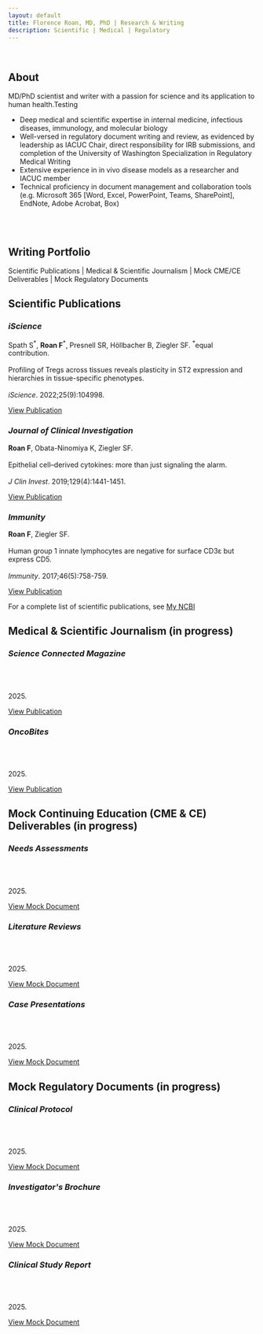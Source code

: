 ```yaml
---
layout: default
title: Florence Roan, MD, PhD | Research & Writing
description: Scientific | Medical | Regulatory
---
```

<br>

<section id="about">
  <h1>About</h1>
  <p>MD/PhD scientist and writer with a passion for science and its application to human health.Testing</p>
  <ul>
    <li>Deep medical and scientific expertise in internal medicine, infectious diseases, immunology, and molecular biology</li>
    <li>Well-versed in regulatory document writing and review, as evidenced by leadership as IACUC Chair, direct responsibility for IRB submissions, and completion of the University of Washington Specialization in Regulatory Medical Writing</li>
    <li>Extensive experience in in vivo disease models as a researcher and IACUC member</li>
    <li>Technical proficiency in document management and collaboration tools (e.g. Microsoft 365 [Word, Excel, PowerPoint, Teams, SharePoint], EndNote, Adobe Acrobat, Box)</li>
  </ul><br><br>
</section>

<section id="portfolio">
  <h1>Writing Portfolio</h1>
  <p>Scientific Publications | Medical & Scientific Journalism | Mock CME/CE Deliverables | Mock Regulatory Documents</p>
</section>

## Scientific Publications

<!-- Add portfolio layout here -->

<div class="portfolio-grid">
  <div class="portfolio-item">
    <h3><em>iScience</em></h3>
    <p>Spath S<sup>*</sup>, <strong>Roan F</strong><sup>*</sup>, Presnell SR, Höllbacher B, Ziegler SF. <sup>*</sup>equal contribution.<br><br>Profiling of Tregs across tissues reveals plasticity in ST2 expression and hierarchies in tissue-specific phenotypes. <br><br><em>iScience</em>. 2022;25(9):104998.</p>
    <a href="https://www.cell.com/iscience/fulltext/S2589-0042(22)01270-6?_returnURL=https%3A%2F%2Flinkinghub.elsevier.com%2Fretrieve%2Fpii%2FS2589004222012706%3Fshowall%3Dtrue" target="_blank">View Publication</a>
  </div>
  
  <div class="portfolio-item">
    <h3><em>Journal of Clinical Investigation</em></h3>
    <p><strong>Roan F</strong>, Obata-Ninomiya K, Ziegler SF. <br><br>Epithelial cell–derived cytokines: more than just signaling the alarm. <br><br><em>J Clin Invest</em>. 2019;129(4):1441-1451.</p>
    <a href="https://www.jci.org/articles/view/124606" target="_blank">View Publication</a>
  </div>

  <div class="portfolio-item">
    <h3><em>Immunity</em></h3>
    <p><strong>Roan F</strong>, Ziegler SF.<br><br>Human group 1 innate lymphocytes are negative for surface CD3ε but express CD5. <br><br><em>Immunity</em>. 2017;46(5):758-759.</p>
    <a href="https://www.cell.com/immunity/fulltext/S1074-7613(17)30189-9" target="_blank">View Publication</a>
  </div>
</div>
<p class="tight-spacing">For a complete list of scientific publications, see <a href="https://pubmed.ncbi.nlm.nih.gov/collections/65035840/?sort=pubdate" target="_blank">My NCBI</a></p>

## Medical & Scientific Journalism (in progress)


<div class="portfolio-grid">
  <div class="portfolio-item">
    <h3><em>Science Connected Magazine</em></h3>
    <p><br><br><br>2025.</p>
    <a href="https://magazine.scienceconnected.org" target="_blank">View Publication</a>
  </div>
  
  <div class="portfolio-item">
    <h3><em>OncoBites</em></h3>
    <p><br><br><br>2025.</p>
    <a href="https://oncobites.blog" target="_blank">View Publication</a>
  </div>
</div>

## Mock Continuing Education (CME & CE) Deliverables (in progress)

<div class="portfolio-grid">
  <div class="portfolio-item">
    <h3><em>Needs Assessments</em></h3>
    <p><br><br><br>2025.</p>
    <a href="" target="_blank">View Mock Document</a>
  </div>
  
  <div class="portfolio-item">
    <h3><em>Literature Reviews</em></h3>
    <p> <br><br><br>2025.</p>
    <a href="" target="_blank">View Mock Document</a>
  </div>

  <div class="portfolio-item">
    <h3><em>Case Presentations</em></h3>
    <p><br><br><br>2025.</p>
    <a href="" target="_blank">View Mock Document</a>
  </div>
</div>

## Mock Regulatory Documents (in progress)

<div class="portfolio-grid">
  <div class="portfolio-item">
    <h3><em>Clinical Protocol</em></h3>
    <p><br><br><br>2025.</p>
    <a href="" target="_blank">View Mock Document</a>
  </div>
  
  <div class="portfolio-item">
    <h3><em>Investigator's Brochure</em></h3>
    <p> <br><br><br>2025.</p>
    <a href="" target="_blank">View Mock Document</a>
  </div>

  <div class="portfolio-item">
    <h3><em>Clinical Study Report</em></h3>
    <p><br><br><br>2025.</p>
    <a href="" target="_blank">View Mock Document</a>
  </div>
</div>
